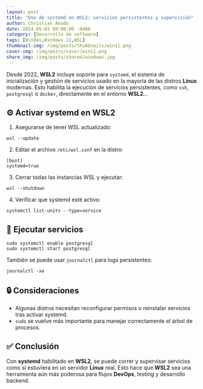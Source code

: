 ```yaml
---
layout: post
title: "Uso de systemd en WSL2: servicios persistentes y supervisión"
author: Christian Amado
date: 2024-05-03 00:00:00 -0400
category: [Desarrollo de software]
tags: [WinDev,Windows 11,WSL]
thumbnail-img: /img/posts/thumbnails/win11.png
cover-img: /img/posts/cover/win11.png
share_img: /img/posts/shared/windows.jpg
---
```


Desde 2022, **WSL2** incluye soporte para `systemd`, el sistema de inicialización y gestión de servicios usado en la mayoría de las distros **Linux** modernas. Esto habilita la ejecución de servicios persistentes, como `ssh`, `postgresql` o `docker`, directamente en el entorno **WSL2**...

<!--more-->

## ⚙️ Activar systemd en WSL2

1. Asegurarse de tener WSL actualizado:

```
wsl --update
```

2. Editar el archivo `/etc/wsl.conf` en la distro:

```
[boot]
systemd=true
```

3. Cerrar todas las instancias WSL y ejecutar:

```
wsl --shutdown
```

4. Verificar que systemd esté activo:

```
systemctl list-units --type=service
```

## 🧪 Ejecutar servicios

```
sudo systemctl enable postgresql
sudo systemctl start postgresql
```

También se puede usar `journalctl` para logs persistentes:

```
journalctl -xe
```

## 🔒 Consideraciones

- Algunas distros necesitan reconfigurar permisos o reinstalar servicios tras activar systemd.
- `sudo` se vuelve más importante para manejar correctamente el árbol de procesos.

## ✅ Conclusión

Con **systemd** habilitado en **WSL2**, se puede correr y supervisar servicios como si estuviera en un servidor **Linux** real. Esto hace que **WSL2** sea una herramienta aún más poderosa para flujos **DevOps**, testing y desarrollo backend.
